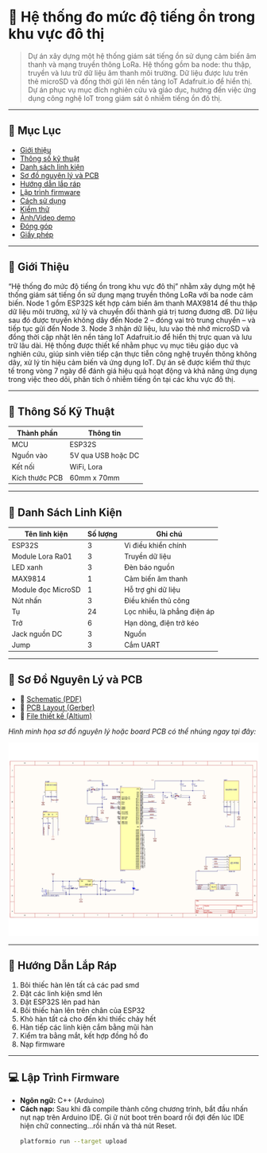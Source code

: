 # 🔌 Hệ thống đo mức độ tiếng ồn trong khu vực đô thị

> Dự án xây dựng một hệ thống giám sát tiếng ồn sử dụng cảm biến âm thanh và mạng truyền thông LoRa. Hệ thống gồm ba node: thu thập, truyền và lưu trữ dữ liệu âm thanh môi trường. Dữ liệu được lưu trên thẻ microSD và đồng thời gửi lên nền tảng IoT Adafruit.io để hiển thị. Dự án phục vụ mục đích nghiên cứu và giáo dục, hướng đến việc ứng dụng công nghệ IoT trong giám sát ô nhiễm tiếng ồn đô thị.
---

## 📑 Mục Lục

- [Giới thiệu](#giới-thiệu)
- [Thông số kỹ thuật](#thông-số-kỹ-thuật)
- [Danh sách linh kiện](#danh-sách-linh-kiện)
- [Sơ đồ nguyên lý và PCB](#sơ-đồ-nguyên-lý-và-pcb)
- [Hướng dẫn lắp ráp](#hướng-dẫn-lắp-ráp)
- [Lập trình firmware](#lập-trình-firmware)
- [Cách sử dụng](#cách-sử-dụng)
- [Kiểm thử](#kiểm-thử)
- [Ảnh/Video demo](#ảnhvideo-demo)
- [Đóng góp](#đóng-góp)
- [Giấy phép](#giấy-phép)

---

## 👋 Giới Thiệu

 “Hệ thống đo mức độ tiếng ồn trong khu vực đô thị” nhằm xây dựng một hệ thống giám sát tiếng ồn sử dụng mạng truyền thông LoRa với ba node cảm biến. Node 1 gồm ESP32S kết hợp cảm biến âm thanh MAX9814 để thu thập dữ liệu môi trường, xử lý và chuyển đổi thành giá trị tương đương dB. Dữ liệu sau đó được truyền không dây đến Node 2 – đóng vai trò trung chuyển – và tiếp tục gửi đến Node 3. Node 3 nhận dữ liệu, lưu vào thẻ nhớ microSD và đồng thời cập nhật lên nền tảng IoT Adafruit.io để hiển thị trực quan và lưu trữ lâu dài. Hệ thống được thiết kế nhằm phục vụ mục tiêu giáo dục và nghiên cứu, giúp sinh viên tiếp cận thực tiễn công nghệ truyền thông không dây, xử lý tín hiệu cảm biến và ứng dụng IoT. Dự án sẽ được kiểm thử thực tế trong vòng 7 ngày để đánh giá hiệu quả hoạt động và khả năng ứng dụng trong việc theo dõi, phân tích ô nhiễm tiếng ồn tại các khu vực đô thị.

---

## 📐 Thông Số Kỹ Thuật

| Thành phần     | Thông tin            |
|----------------|----------------------|
| MCU            | ESP32S               |
| Nguồn vào      | 5V qua USB hoặc DC   |
| Kết nối        | WiFi, Lora           |
| Kích thước PCB | 60mm x 70mm          |

---

## 🧰 Danh Sách Linh Kiện

| Tên linh kiện            | Số lượng | Ghi chú                     |
|--------------------------|----------|-----------------------------|
| ESP32S                   | 3        | Vi điều khiển chính         |
| Module Lora Ra01         | 3        | Truyền dữ liệu              |
| LED xanh                 | 3        | Đèn báo nguồn               |
| MAX9814                  | 1        | Cảm biến âm thanh           |
| Module đọc MicroSD       | 1        | Hỗ trợ ghi dữ liệu          |
| Nút nhấn                 | 3        | Điều khiển thủ công         |
| Tụ                       | 24       | Lọc nhiễu, là phẳng điện áp |
| Trở                      | 6        | Hạn dòng, điện trở kéo      |
| Jack nguồn DC            | 3        | Nguồn                       |
| Jump                     | 3        | Cắm UART                    |


---

## 🔧 Sơ Đồ Nguyên Lý và PCB

- 📎 [Schematic (PDF)](docs/Schematic_Lora.pdf)
- 📎 [PCB Layout (Gerber)](docs/Gerber.zip)
- 📎 [File thiết kế (Altium)](docs/fullprojectdesign.zip)

_Hình minh họa sơ đồ nguyên lý hoặc board PCB có thể nhúng ngay tại đây:_

![Schematic](docs/images/Schematic_Lora.jpg)

---

## 🔩 Hướng Dẫn Lắp Ráp

1. Bôi thiếc hàn lên tất cả các pad smd
2. Đặt các linh kiện smd lên 
3. Đặt ESP32S lên pad hàn
4. Bôi thiếc hàn lên trên chân của ESP32
5. Khò hàn tất cả cho đến khi thiếc chảy hết
6. Hàn tiếp các linh kiện cắm bằng mũi hàn
7. Kiểm tra bằng mắt, kết hợp đồng hồ đo
8. Nạp firmware


---

## 💻 Lập Trình Firmware

- **Ngôn ngữ:** C++ (Arduino) 
- **Cách nạp:** Sau khi đã compile thành công chương trình, bắt đầu nhấn nụt nạp trên Arduino IDE. Gi ữ nút boot trên board rồi đợi đến lúc IDE hiện chữ connecting...rồi nhấn và thả nút Reset.
  ```bash
  platformio run --target upload
